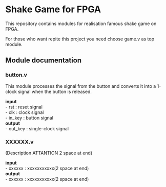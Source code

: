 # Shake Game for FPGA

This repository contains modules for realisation famous shake game on FPGA.

For those who want repite this project you need choose game.v as top module.

## Module documentation

### button.v
This module processes the signal from the button and converts it into a 1-clock signal when the button is released.  

**input**  
\- rst : reset signal  
\- clk : clock signal  
\- in_key : button signal  
**output**  
\- out_key : single-clock signal  

### XXXXXX.v
(Description ATTANTION 2 space at end)  

**input**  
\- xxxxxx : xxxxxxxxxxx(2 space at end)  
**output**  
\- xxxxxx : xxxxxxxxxxx(2 space at end)  

